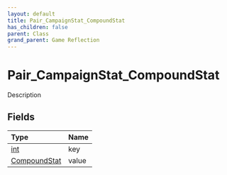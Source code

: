 ```yaml
---
layout: default
title: Pair_CampaignStat_CompoundStat
has_children: false
parent: Class
grand_parent: Game Reflection
---
```

# Pair_CampaignStat_CompoundStat
Description 

## Fields

| Type | Name |
|:----------|:--------------|
| [int](/riftbreaker-wiki/docs/game-reflection/enums/int/) | key |
| [CompoundStat](/riftbreaker-wiki/docs/game-reflection/classes/compound_stat/) | value |

